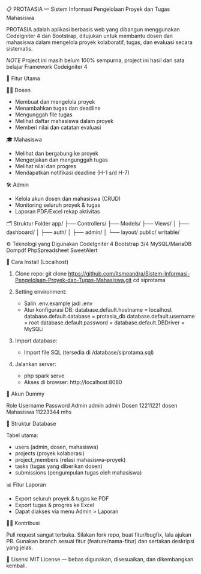 📋 PROTAASIA — Sistem Informasi Pengelolaan Proyek dan Tugas Mahasiswa

PROTASIA adalah aplikasi berbasis web yang dibangun menggunakan CodeIgniter 4 dan Bootstrap, ditujukan untuk membantu dosen dan mahasiswa dalam mengelola proyek kolaboratif, tugas, dan evaluasi secara sistematis.

*NOTE*
Project ini masih belum 100% sempurna, project ini hasil dari sata belajar Framework Codeigniter 4

📌 Fitur Utama

🧑‍🏫 Dosen
- Membuat dan mengelola proyek
- Menambahkan tugas dan deadline
- Mengunggah file tugas
- Melihat daftar mahasiswa dalam proyek
- Memberi nilai dan catatan evaluasi

🎓 Mahasiswa
- Melihat dan bergabung ke proyek
- Mengerjakan dan mengunggah tugas
- Melihat nilai dan progres
- Mendapatkan notifikasi deadline (H-1 s/d H-7)

🛠️ Admin
- Kelola akun dosen dan mahasiswa (CRUD)
- Monitoring seluruh proyek & tugas
- Laporan PDF/Excel rekap aktivitas

🗂️ Struktur Folder
app/
├── Controllers/
├── Models/
├── Views/
│   ├── dashboard/
│   ├── auth/
│   ├── admin/
│   └── layout/
public/
writable/

⚙️ Teknologi yang Digunakan
CodeIgniter 4
Bootstrap 3/4
MySQL/MariaDB
Dompdf
PhpSpreadsheet
SweetAlert

🚀 Cara Install (Localhost)

1. Clone repo:
    git clone https://github.com/itsmeandra/Sistem-Informasi-Pengelolaan-Proyek-dan-Tugas-Mahasiswa.git
    cd siprotama

2. Setting environment:
    - Salin .env.example jadi .env
    - Atur konfigurasi DB:
        database.default.hostname = localhost
        database.default.database = protasia_db
        database.default.username = root
        database.default.password =
        database.default.DBDriver = MySQLi

3. Import database:
    - Import file SQL (tersedia di /database/siprotama.sql)

4. Jalankan server:
    - php spark serve
    - Akses di browser: http://localhost:8080

🔪 Akun Dummy

  Role          Username          Password
  Admin         admin             admin
  Dosen         12211221          dosen
  Mahasiswa     11223344          mhs

📝 Struktur Database

Tabel utama:
- users (admin, dosen, mahasiswa)
- projects (proyek kolaborasi)
- project_members (relasi mahasiswa–proyek)
- tasks (tugas yang diberikan dosen)
- submissions (pengumpulan tugas oleh mahasiswa)

📊 Fitur Laporan

- Export seluruh proyek & tugas ke PDF
- Export tugas & progres ke Excel
- Dapat diakses via menu Admin > Laporan

🙋‍♂️ Kontribusi

Pull request sangat terbuka. Silakan fork repo, buat fitur/bugfix, lalu ajukan PR. Gunakan branch sesuai fitur (feature/nama-fitur) dan sertakan deskripsi yang jelas.

📄 Lisensi
MIT License — bebas digunakan, disesuaikan, dan dikembangkan kembali.
